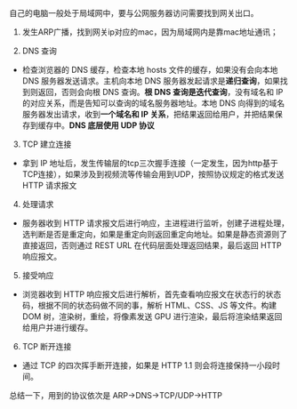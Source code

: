 
自己的电脑一般处于局域网中，要与公网服务器访问需要找到网关出口。 

1. 发生ARP广播，找到网关ip对应的mac，因为局域网内是靠mac地址通讯； 

2. DNS 查询
  - 检查浏览器的 DNS 缓存，检查本地 hosts 文件的缓存，如果没有会向本地 DNS 服务器发送请求。主机向本地 DNS 服务器发起请求是**递归查询**，如果找到则返回，否则会向根 DNS 查询。**根 DNS 查询是迭代查询**，没有域名和 IP 的对应关系，而是告知可以查询的域名服务器地址。本地 DNS 向得到的域名服务器发出请求，收到**一个域名和 IP 关系**，把结果返回给用户，并把结果保存到缓存中。**DNS 底层使用 UDP 协议** 

3. TCP 建立连接
  - 拿到 IP 地址后，发生传输层的tcp三次握手连接（一定发生，因为http基于TCP连接），如果涉及到视频流等传输会用到UDP，按照协议规定的格式发送 HTTP 请求报文

4. 处理请求
  - 服务器收到 HTTP 请求报文后进行响应，主进程进行监听，创建子进程处理，选判断是否是重定向，如果是重定向则返回重定向地址。如果是静态资源则了直接返回，否则通过 REST URL 在代码层面处理返回结果，最后返回 HTTP 响应报文。

5. 接受响应 
  - 浏览器收到 HTTP 响应报文后进行解析，首先查看响应报文在状态行的状态码，根据不同的状态码做不同的事，解析 HTML、CSS、JS 等文件。构建 DOM 树，渲染树，重绘，将像素发送 GPU 进行渲染，最后将渲染结果返回给用户并进行缓存。

6. TCP 断开连接
  - 通过 TCP 的四次挥手断开连接，如果是 HTTP 1.1 则会将连接保持一小段时间。

总结一下，用到的协议依次是 ARP->DNS->TCP/UDP->HTTP
